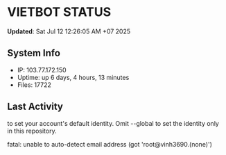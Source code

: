 # VIETBOT STATUS
**Updated**: Sat Jul 12 12:26:05 AM +07 2025

## System Info
- IP: 103.77.172.150
- Uptime: up 6 days, 4 hours, 13 minutes
- Files: 17722

## Last Activity

to set your account's default identity.
Omit --global to set the identity only in this repository.

fatal: unable to auto-detect email address (got 'root@vinh3690.(none)')

